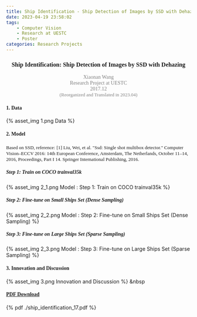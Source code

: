 ```yaml
---
title: Ship Identification - Ship Detection of Images by SSD with Dehazing
date: 2023-04-19 23:58:02
tags: 
    - Computer Vision
    - Research at UESTC
    - Poster
categories: Research Projects
---
```

### <center><font face="Times">Ship Identification: Ship Detection of Images by SSD with Dehazing</font></center>
<center><font face="Times" color=gray>Xiaonan Wang</font></center>
<center><font face="Times" color=gray>Research Project at UESTC</font></center>
<center><font face="Times" color=gray>2017.12</font></center>
<center><font face="Times" color=gray size=2>(Reorganized and Translated in 2023.04)</font></center>

#### <font face="Times">1. Data</font>

{% asset_img 1.png Data %}

#### <font face="Times">2. Model</font>

<font face="Times" size=2>Based on SSD, reference:</font>
<font face="Times" size=2>[1] Liu, Wei, et al. "Ssd: Single shot multibox detector." Computer Vision–ECCV 2016: 14th European Conference, Amsterdam, The Netherlands, October 11–14, 2016, Proceedings, Part I 14. Springer International Publishing, 2016.</font>

##### <font face="Times">Step 1: Train on COCO trainval35k</font>

{% asset_img 2_1.png Model : Step 1: Train on COCO trainval35k %}

##### <font face="Times">Step 2: Fine-tune on Small Ships Set (Dense Sampling)</font>

{% asset_img 2_2.png Model : Step 2: Fine-tune on Small Ships Set (Dense Sampling) %}

##### <font face="Times">Step 3: Fine-tune on Large Ships Set (Sparse Sampling)</font>

{% asset_img 2_3.png Model : Step 3: Fine-tune on Large Ships Set (Sparse Sampling) %}

#### <font face="Times">3. Innovation and Discussion</font>

{% asset_img 3.png Innovation and Discussion %} &nbsp

#### <font face="Times">[PDF Download](https://nicewang.github.io/niceproject/docs/ship_identification_17.pdf)</font>

{% pdf ./ship_identification_17.pdf %}